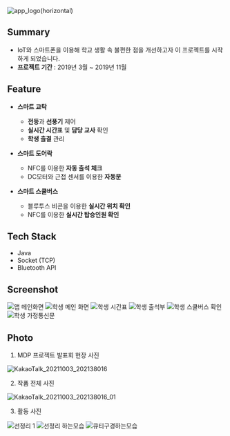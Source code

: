 ![app_logo(horizontal)](https://user-images.githubusercontent.com/57319751/135751439-f6d8f9fd-fa24-435f-b3ef-21d1a9121806.png)

## Summary

- IoT와 스마트폰을 이용해 학교 생활 속 불편한 점을 개선하고자 이 프로젝트를 시작하게 되었습니다.
- **프로젝트 기간** : 2019년 3월 ~ 2019년 11월

## Feature

- **스마트 교탁**
    - **전등**과 **선풍기** 제어
    - **실시간 시간표** 및 **담당 교사** 확인
    - **학생 출결** 관리

- **스마트 도어락**
    - NFC를 이용한 **자동 출석 체크**
    - DC모터와 근접 센서를 이용한 **자동문**

- **스마트 스쿨버스**
    - 블루투스 비콘을 이용한 **실시간 위치 확인**
    - NFC를 이용한 **실시간 탑승인원 확인**


## Tech Stack

- Java
- Socket (TCP)
- Bluetooth API

## Screenshot

![앱 메인화면](https://user-images.githubusercontent.com/57319751/135751559-5ade58fb-de8a-4d7d-af2d-acfe05bd1b9e.png)
![학생 메인 화면](https://user-images.githubusercontent.com/57319751/135751512-955298f2-db3a-4f28-be1b-37b2783a9604.png)
![학생 시간표](https://user-images.githubusercontent.com/57319751/135751515-ad2ee8de-c69c-4239-a9cf-18df99751c48.png)
![학생 출석부](https://user-images.githubusercontent.com/57319751/135751517-2e89180d-7dbd-4775-8ae8-a3677af93e18.png)
![학생 스쿨버스 확인](https://user-images.githubusercontent.com/57319751/135751522-17e6f9b7-dc3e-4eff-a780-8cc93bcc7665.png)
![학생 가정통신문](https://user-images.githubusercontent.com/57319751/135751524-cfa16d95-4a67-46b0-89e8-2723f0bf0630.png)

## Photo

1. MDP 프로젝트 발표회 현장 사진

![KakaoTalk_20211003_202138016](https://user-images.githubusercontent.com/57319751/135751639-b463a677-693b-4da9-b852-2a4239eea7df.jpg)

2. 작품 전체 사진

![KakaoTalk_20211003_202138016_01](https://user-images.githubusercontent.com/57319751/135751646-2be0e9b6-4155-45ef-9b78-6586c414f678.jpg)

3. 활동 사진

![선정리 1](https://user-images.githubusercontent.com/57319751/135751718-caf126f8-5ec0-4d05-9e47-0c9c956e6e70.jpg)
![선정리 하는모습](https://user-images.githubusercontent.com/57319751/135751722-e4364e36-bca3-4f19-a026-c71eabe73b16.jpg)
![큐티구경하는모습](https://user-images.githubusercontent.com/57319751/135751723-863fbca1-0eee-4b16-a0b6-63d823116cf5.jpg)

